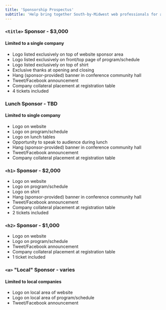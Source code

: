 ```yaml
---
title: 'Sponsorship Prospectus'
subtitle: 'Help bring together South-by-Midwest web professionals for a day of talks on pushing the boundaries of what the web can do'
---
```

### `<title>` Sponsor - $3,000
#### Limited to a single company
* Logo listed exclusively on top of website sponsor area
* Logo listed exclusively on front/top page of program/schedule
* Logo listed exclusively on top of shirt
* Exclusive thanks at opening and closing
* Hang (sponsor-provided) banner in conference community hall
* Tweet/Facebook announcement
* Company collateral placement at registration table
* 4 tickets included

### Lunch Sponsor - TBD
#### Limited to single company
* Logo on website
* Logo on program/schedule
* Logo on lunch tables
* Opportunity to speak to audience during lunch
* Hang (sponsor-provided) banner in conference community hall
* Tweet/Facebook announcement
* Company collateral placement at registration table

### `<h1>` Sponsor - $2,000
* Logo on website
* Logo on program/schedule
* Logo on shirt
* Hang (sponsor-provided) banner in conference community hall
* Tweet/Facebook announcement
* Company collateral placement at registration table
* 2 tickets included

### `<h2>` Sponsor - $1,000
* Logo on website
* Logo on program/schedule
* Tweet/Facebook announcement
* Company collateral placement at registration table
* 1 ticket included

### `<a>` "Local" Sponsor - varies
#### Limited to local companies
* Logo on local area of website
* Logo on local area of program/schedule
* Tweet/Facebook announcement